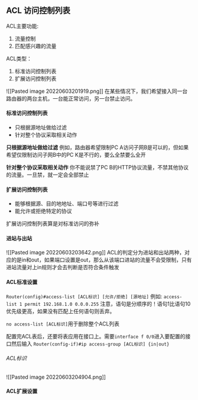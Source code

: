 ## ACL 访问控制列表
ACL主要功能:
1. 流量控制
2. 匹配感兴趣的流量

ACL类型：
1. 标准访问控制列表
2. 扩展访问控制列表

![[Pasted image 20220603201919.png]]
在某些情况下，我们希望接入同一台路由器的两台主机，一台能正常访问，另一台禁止访问。

#### 标准访问控制列表
- 只根据源地址做给过滤
- 针对整个协议采取相关动作

**只根据源地址做给过滤**
例如，路由器希望限制PC A访问子网B是可以的，但如果希望仅限制访问子网B中的PC K是不行的，要么全禁要么全开

**针对整个协议采取相关动作**
你不能说禁了PC B的HTTP协议流量，不禁其他协议的流量。一旦禁，就一定会全部禁止

#### 扩展访问控制列表
- 能够根据源、目的地地址、端口号等进行过滤
- 能允许或拒绝特定的协议

扩展访问控制列表算是对标准访问的弥补

#### 进站与出站
![[Pasted image 20220603203642.png]]
ACL的判定分为进站和出站两种，对应的是in和out，如果端口设置是out，那么从该端口进站的流量不会受限制，只有进站流量对上in规则才会去判断是否符合条件触发


#### ACL标准设置
`Router(config)#access-list [ACL标识] [允许/拒绝] [源地址]`
例如: `access-list 1 permit 192.168.1.0 0.0.0.255`
注意，语句是分顺序的！语句1比语句10优先级更高，如果没有匹配上任何语句则丢弃。

`no access-list [ACL标识]`用于删除整个ACL列表

配置完ACL表后，还要将表应用在接口上。需要`interface f 0/0`进入要配置的接口然后输入
`Router(config-if)#ip access-group [ACL标识] {in|out}`


###### ACL标识
![[Pasted image 20220603204904.png]]

#### ACL扩展设置